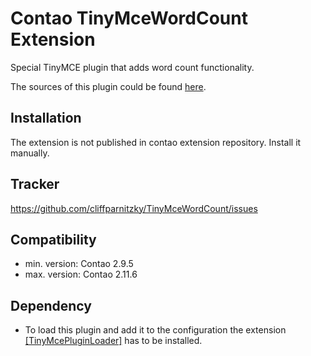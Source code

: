 Contao TinyMceWordCount Extension
=================================

Special TinyMCE plugin that adds word count functionality.

The sources of this plugin could be found [here](http://www.tinymce.com/wiki.php/Plugin:wordcount).


Installation
------------

The extension is not published in contao extension repository.
Install it manually.


Tracker
-------

https://github.com/cliffparnitzky/TinyMceWordCount/issues


Compatibility
-------------

- min. version: Contao 2.9.5
- max. version: Contao 2.11.6


Dependency
----------

- To load this plugin and add it to the configuration the extension [[TinyMcePluginLoader]](https://github.com/cliffparnitzky/TinyMcePluginLoader) has to be installed.